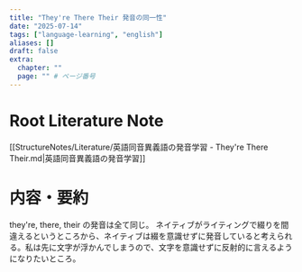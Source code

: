 ```yaml
---
title: "They're There Their 発音の同一性"
date: "2025-07-14"
tags: ["language-learning", "english"]
aliases: []
draft: false
extra:
  chapter: ""
  page: "" # ページ番号
---
```


# Root Literature Note

[[StructureNotes/Literature/英語同音異義語の発音学習 - They're There Their.md|英語同音異義語の発音学習]]

# 内容・要約

they're, there, their の発音は全て同じ。
ネイティブがライティングで綴りを間違えるというところから、ネイティブは綴を意識せずに発音していると考えられる。私は先に文字が浮かんでしまうので、文字を意識せずに反射的に言えるようになりたいところ。
